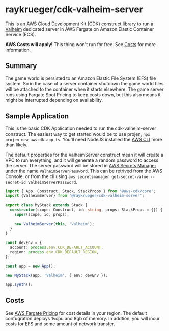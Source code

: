 # raykrueger/cdk-valheim-server

This is an AWS Cloud Development Kit (CDK) construct library to run a
[Valheim](https://www.valheimgame.com/) dedicated server in AWS Fargate on
Amazon Elastic Container Service (ECS).

**AWS Costs will apply!** This thing won't run for free. See [Costs](#costs) for
more information.

## Summary

The game world is persisted to an Amazon Elastic File System (EFS) file
system. So in the case of a server container shutdown the game world
files will be attached to the container when it starts elsewhere. The game
server runs using Fargate Spot Pricing to keep costs down, but this also
means it might be interrupted depending on availability.

## Sample Application

This is the basic CDK Application needed to run the cdk-valheim-server
construct. The easiest way to get started would be to use projen, `npx projen
new awscdk-app-ts`. You'll need NodeJS installed the [AWS
CLI](https://aws.amazon.com/cli/) more than likely.

The default properties for the ValheimServer construct mean it will create a
VPC to run everything, and it will generate a random password to access the
server. The server password will be stored in [AWS Secrets
Manager](https://aws.amazon.com/secrets-manager/) under the name
`ValheimServerPassword`. This can be retrived from the AWS Console, or from
the cli using `aws secretsmanager get-secret-value --secret-id
ValheimServerPassword`.

```typescript
import { App, Construct, Stack, StackProps } from '@aws-cdk/core';
import {ValheimServer} from '@raykrueger/cdk-valheim-server';

export class MyStack extends Stack {
  constructor(scope: Construct, id: string, props: StackProps = {}) {
    super(scope, id, props);

    new ValheimServer(this, 'Valheim');
  }
}

const devEnv = {
  account: process.env.CDK_DEFAULT_ACCOUNT,
  region: process.env.CDK_DEFAULT_REGION,
};

const app = new App();

new MyStack(app, 'Valheim', { env: devEnv });

app.synth();
```

## Costs

See [AWS Fargate Pricing](https://aws.amazon.com/fargate/pricing/) for cost
details in your region. The default confugration deploys 1vcpu and 8gb of
memory. In addtion, you will incur costs for EFS and some amount of network
transfer.